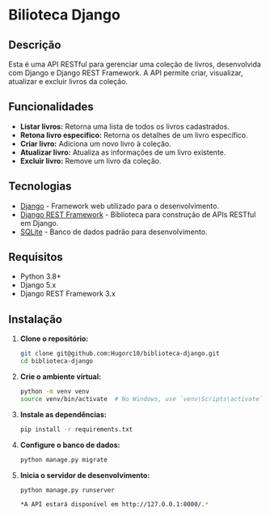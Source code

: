 # Bilioteca Django

## Descrição

Esta é uma API RESTful para gerenciar uma coleção de livros, desenvolvida com Django e Django REST Framework. A API permite criar, visualizar, atualizar e excluir livros da coleção.

## Funcionalidades

- **Listar livros:** Retorna uma lista de todos os livros cadastrados.
- **Retona livro especifico:** Retorna os detalhes de um livro específico.
- **Criar livro:** Adiciona um novo livro à coleção.
- **Atualizar livro:** Atualiza as informações de um livro existente.
- **Excluir livro:** Remove um livro da coleção.

## Tecnologias

- [Django](https://www.djangoproject.com/) - Framework web utilizado para o desenvolvimento.
- [Django REST Framework](https://www.django-rest-framework.org/) - Biblioteca para construção de APIs RESTful em Django.
- [SQLite](https://www.sqlite.org/index.html) - Banco de dados padrão para desenvolvimento.

## Requisitos

- Python 3.8+
- Django 5.x
- Django REST Framework 3.x

## Instalação

1. **Clone o repositório:**

   ```bash
   git clone git@github.com:Hugorc10/biblioteca-django.git
   cd biblioteca-django

2. **Crie o ambiente virtual:**

   ```bash
   python -m venv venv
   source venv/bin/activate  # No Windows, use `venv\Scripts\activate`

3. **Instale as dependências:**

   ```bash
   pip install -r requirements.txt

4. **Configure o banco de dados:**

   ```bash
   python manage.py migrate

5. **Inicia o servidor de desenvolvimento:**

   ```bash
   python manage.py runserver

   *A API estará disponível em http://127.0.0.1:8000/.*
